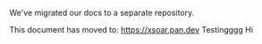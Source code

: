 We've migrated our docs to a separate repository. 

This document has moved to: https://xsoar.pan.dev
Testingggg
Hi